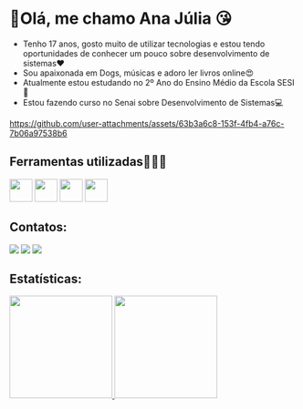 # 👋Olá, me chamo Ana Júlia 😘

- Tenho 17 anos, gosto muito de utilizar tecnologias e estou tendo oportunidades de conhecer um pouco sobre desenvolvimento de sistemas❤️
- Sou apaixonada em Dogs, músicas e adoro ler livros online😍 
- Atualmente estou estudando no 2º Ano do Ensino Médio da Escola SESI🏫
- Estou fazendo curso no Senai sobre Desenvolvimento de Sistemas💻




https://github.com/user-attachments/assets/63b3a6c8-153f-4fb4-a76c-7b06a97538b6



  ## Ferramentas utilizadas👩🏻‍💻
  <p aling="left">
    <img loading="lazy" src="https://cdn.jsdelivr.net/gh/devicons/devicon/icons/git/git-original.svg" width="40" height="40"/>
  <img src="https://cdn.jsdelivr.net/gh/devicons/devicon@latest/icons/python/python-original.svg" width="40" height="40"/>
  <img src="https://cdn.jsdelivr.net/gh/devicons/devicon@latest/icons/github/github-original.svg"   width="40" height="40" />
  <img src="https://cdn.jsdelivr.net/gh/devicons/devicon@latest/icons/vscode/vscode-original.svg" width="40" height="40" />
          
  </p>
  
  ## Contatos:
<div>
<a href="https://https://www.instagram.com/_ana_menezes13/?next=%2F" target="_blank"><img loading="lazy" src="https://img.shields.io/badge/-Instagram-%23E4405F?style=for-the-badge&logo=instagram&logoColor=white" target="_blank"></a>
<a href = "ana.j.silva134@aluno.senai.br"><img loading="lazy" src="https://img.shields.io/badge/Gmail-D14836?style=for-the-badge&logo=gmail&logoColor=white" target="_blank"></a>
<a href="https://www.linkedin.com/in/ana-julia-menezes-da-silva-872128189/" target="_blank"><img loading="lazy" src="https://img.shields.io/badge/-LinkedIn-%230077B5?style=for-the-badge&logo=linkedin&logoColor=white" target="_blank"></a>   
</div>

## Estatísticas:
<div>
<a href="https:https://github.com/Ana-Silva13">
<img loading="lazy" height="180em" src="https://github-readme-stats.vercel.app/api/top-langs/?username=Ana-Silva13&layout=compact&langs_count=7&theme=dracula"/>
<img loading="lazy" height="180em" src="https://github-readme-stats.vercel.app/api?username=Ana-Silva13&show_icons=true&theme=dracula&include_all_commits=true&count_private=true"/>
</div>
